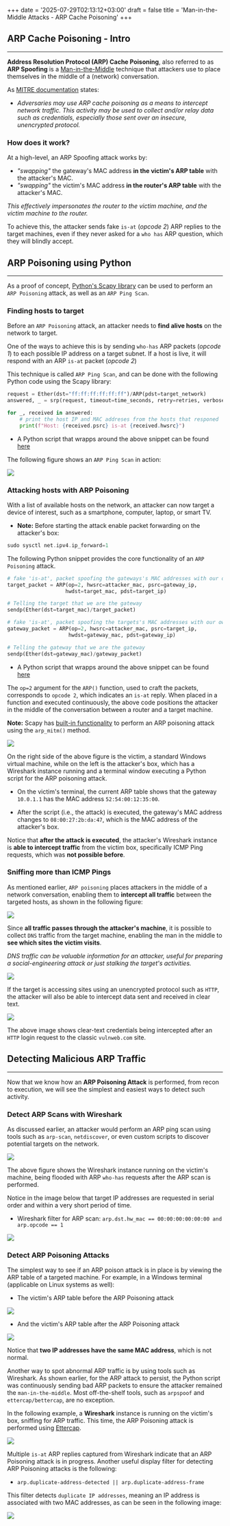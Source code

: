 +++
date = '2025-07-29T02:13:12+03:00'
draft = false
title = 'Man-in-the-Middle Attacks - ARP Cache Poisoning'
+++

## ARP Cache Poisoning - Intro
---

**Address Resolution Protocol (ARP) Cache Poisoning**, also referred to as **ARP Spoofing** is a [Man-in-the-Middle](https://attack.mitre.org/techniques/T1557/) technique that attackers use to place themselves in the middle of a (network) conversation.

As [MITRE documentation](https://attack.mitre.org/techniques/T1557/002/) states:

- *Adversaries may use ARP cache poisoning as a means to intercept network traffic. This activity may be used to collect and/or relay data such as credentials, especially those sent over an insecure, unencrypted protocol.*

### How does it work?

At a high-level, an ARP Spoofing attack works by:
- *"swapping"* the gateway's MAC address **in the victim's ARP table** with the attacker's MAC.
- *"swapping"* the victim's MAC address **in the router's ARP table** with the attacker's MAC.

*This effectively impersonates the router to the victim machine, and the victim machine to the router.*

To achieve this, the attacker sends fake `is-at` (*opcode 2*) ARP replies to the target machines, even if they never asked for a `who has` ARP question, which they will blindly accept.

## ARP Poisoning using Python
---

As a proof of concept, [Python's Scapy library](https://scapy.net/) can be used to perform an `ARP Poisoning` attack, as well as an `ARP Ping Scan`. 

### Finding hosts to target

Before an `ARP Poisoning` attack, an attacker needs to **find alive hosts** on the network to target.

One of the ways to achieve this is by sending `who-has` ARP packets (*opcode 1*) to each possible IP address on a target subnet. If a host is live, it will respond with an ARP `is-at` packet (*opcode 2*)

This technique is called `ARP Ping Scan`, and can be done with the following Python code using the Scapy library:

```Python
request = Ether(dst="ff:ff:ff:ff:ff:ff")/ARP(pdst=target_network)
answered, _ = srp(request, timeout=time_seconds, retry=retries, verbose=False)

for _, received in answered:
	# print the host IP and MAC addreses from the hosts that responed
	print(f"Host: {received.psrc} is-at {received.hwsrc}")
```

- A Python script that wrapps around the above snippet can be found [here](https://github.com/t0nyc23/arpt00ls/arpscann3r.py)

The following figure shows an `ARP Ping Scan` in action:

![](/attachments/arp-poisoning/arpscan.gif)

### Attacking hosts with ARP Poisoning

With a list of available hosts on the network, an attacker can now target a device of interest, such as a smartphone, computer, laptop, or smart TV.

- **Note:** Before starting the attack enable packet forwarding on the attacker's box:

```c
sudo sysctl net.ipv4.ip_forward=1
```

The following Python snippet provides the core functionality of an `ARP Poisoning` attack.

```Python
# fake 'is-at', packet spoofing the gateways's MAC addresses with our own
target_packet = ARP(op=2, hwsrc=attacker_mac, psrc=gateway_ip,
				   hwdst=target_mac, pdst=target_ip)

# Telling the target that we are the gateway
sendp(Ether(dst=target_mac)/target_packet)

# fake 'is-at', packet spoofing the targets's MAC addresses with our own
gateway_packet = ARP(op=2, hwsrc=attacker_mac, psrc=target_ip,
					hwdst=gateway_mac, pdst=gateway_ip)

# Telling the gateway that we are the gateway
sendp(Ether(dst=gateway_mac)/gateway_packet)
```

- A Python script that wrapps around the above snippet can be found [here](https://github.com/t0nyc23/arpt00ls/arp0isonr.py)

The `op=2` argument for the `ARP()` function, used to craft the packets, corresponds to `opcode 2`, which indicates an `is-at` reply. When placed in a function and executed continuously, the above code positions the attacker in the middle of the conversation between a router and a target machine.

**Note:** Scapy has [built-in functionality](https://scapy.readthedocs.io/en/latest/usage.html#arp-mitm) to perform an ARP poisoning attack using the `arp_mitm()` method.

![](/attachments/arp-poisoning/arpspoof-demo.gif)

On the right side of the above figure is the victim, a standard Windows virtual machine, while on the left is the attacker's box, which has a Wireshark instance running and a terminal window executing a Python script for the ARP poisoning attack.

- On the victim's terminal, the current ARP table shows that the gateway `10.0.1.1` has the MAC address `52:54:00:12:35:00`.

- After the script (i.e., the attack) is executed, the gateway's MAC address changes to `08:00:27:2b:da:47`, which is the MAC address of the attacker's box.

Notice that **after the attack is executed**, the attacker's Wireshark instance is **able to intercept traffic** from the victim box, specifically ICMP Ping requests, which was **not possible before**.

### Sniffing more than ICMP Pings

As mentioned earlier, `ARP poisoning` places attackers in the middle of a network conversation, enabling them to **intercept all traffic** between the targeted hosts, as shown in the following figure:

![](/attachments/arp-poisoning/dns-sniff-2.gif)

Since **all traffic passes through the attacker's machine**, it is possible to collect `DNS` traffic from the target machine, enabling the man in the middle to **see which sites the victim visits**.

*DNS traffic can be valuable information for an attacker, useful for preparing a social-engineering attack or just stalking the target's activities.*

![](/attachments/arp-poisoning/ip-sniff.png)

If the target is accessing sites using an unencrypted protocol such as `HTTP`, the attacker will also be able to intercept data sent and received in clear text.

![](/attachments/arp-poisoning/http-sniff.png)

The above image shows clear-text credentials being intercepted after an `HTTP` login request to the classic `vulnweb.com` site.

## Detecting Malicious ARP Traffic
---

Now that we know how an **ARP Poisoning Attack** is performed, from recon to execution, we will see the simplest and easiest ways to detect such activity.

### Detect ARP Scans with Wireshark

As discussed earlier, an attacker would perform an ARP ping scan using tools such as `arp-scan`, `netdiscover`, or even custom scripts to discover potential targets on the network.

![](/attachments/arp-poisoning/arpscan-detect.gif)

The above figure shows the Wireshark instance running on the victim's machine, being flooded with ARP `who-has` requests after the ARP scan is performed.

Notice in the image below that target IP addresses are requested in serial order and within a very short period of time.

- Wireshark filter for ARP scan: `arp.dst.hw_mac == 00:00:00:00:00:00 and arp.opcode == 1`

![](/attachments/arp-poisoning/arpscan-detect-wireshark.png)

### Detect ARP Poisoning Attacks

The simplest way to see if an ARP poison attack is in place is by viewing the ARP table of a targeted machine. For example, in a Windows terminal (applicable on Linux systems as well):

- The victim's ARP table before the ARP Poisoning attack

![](/attachments/arp-poisoning/arpsoof-detect-a.png)

- And the victim's ARP table after the ARP Poisoning attack

![](/attachments/arp-poisoning/arpsoof-detect-b.png)

Notice that **two IP addresses have the same MAC address**, which is not normal.

Another way to spot abnormal ARP traffic is by using tools such as Wireshark. As shown earlier, for the ARP attack to persist, the Python script was continuously sending bad ARP packets to ensure the attacker remained the `man-in-the-middle`. Most off-the-shelf tools, such as `arpspoof` and `ettercap/bettercap`, are no exception.

In the following example, a **Wireshark** instance is running on the victim's box, sniffing for ARP traffic. This time, the ARP Poisoning attack is performed using [Ettercap](https://www.ettercap-project.org/).

![](/attachments/arp-poisoning/arpspoof-detect-wireshark-ettercap.gif)

Multiple `is-at` ARP replies captured from Wireshark indicate that an ARP Poisoning attack is in progress. Another useful display filter for detecting ARP Poisoning attacks is the following:

- `arp.duplicate-address-detected || arp.duplicate-address-frame`

This filter detects `duplicate IP addresses`, meaning an IP address is associated with two MAC addresses, as can be seen in the following image:

![](/attachments/arp-poisoning/arpsoof-detect-c.png)
